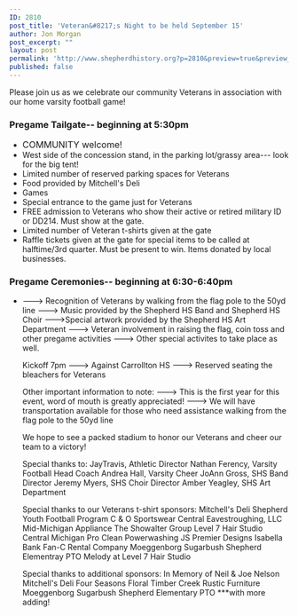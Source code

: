 ```yaml
---
ID: 2810
post_title: 'Veteran&#8217;s Night to be held September 15'
author: Jon Morgan
post_excerpt: ""
layout: post
permalink: 'http://www.shepherdhistory.org?p=2810&preview=true&preview_id=2810'
published: false
---
```

Please join us as we celebrate our community Veterans in association with our home varsity football game!
<h3>Pregame Tailgate-- beginning at 5:30pm</h3>
<ul>
 	<li><span style="font-size: 16px;">COMMUNITY welcome!</span></li>
 	<li>West side of the concession stand, in the parking lot/grassy area--- look for the big tent!</li>
 	<li>Limited number of reserved parking spaces for Veterans</li>
 	<li>Food provided by Mitchell's Deli</li>
 	<li>Games</li>
 	<li>Special entrance to the game just for Veterans</li>
 	<li>FREE admission to Veterans who show their active or retired military ID or DD214. Must show at the gate.</li>
 	<li>Limited number of Veteran t-shirts given at the gate</li>
 	<li>Raffle tickets given at the gate for special items to be called at halftime/3rd quarter. Must be present to win. Items donated by local businesses.</li>
</ul>
<h3>Pregame Ceremonies-- beginning at 6:30-6:40pm</h3>
<ul>
 	<li>
---&gt; Recognition of Veterans by walking from the flag pole to the 50yd line
---&gt; Music provided by the Shepherd HS Band and Shepherd HS Choir
---&gt;Special artwork provided by the Shepherd HS Art Department
---&gt; Veteran involvement in raising the flag, coin toss and other pregame activities
---&gt; Other special activites to take place as well.

Kickoff 7pm
---&gt; Against Carrollton HS
---&gt; Reserved seating the bleachers for Veterans

Other important information to note:
---&gt; This is the first year for this event, word of mouth is greatly appreciated!
---&gt; We will have transportation available for those who need assistance walking from the flag pole to the 50yd line

We hope to see a packed stadium to honor our Veterans and cheer our team to a victory!

Special thanks to:
JayTravis, Athletic Director
Nathan Ferency, Varsity Football Head Coach
Andrea Hall, Varsity Cheer
JoAnn Gross, SHS Band Director
Jeremy Myers, SHS Choir Director
Amber Yeagley, SHS Art Department

Special thanks to our Veterans t-shirt sponsors:
Mitchell's Deli
Shepherd Youth Football Program
C &amp; O Sportswear
Central Eavestroughing, LLC
Mid-Michigan Appliance
The Showalter Group
Level 7 Hair Studio
Central Michigan Pro Clean Powerwashing
JS Premier Designs
Isabella Bank
Fan-C Rental Company
Moeggenborg Sugarbush
Shepherd Elementray PTO
Melody at Level 7 Hair Studio

Special thanks to additional sponsors:
In Memory of Neil &amp; Joe Nelson
Mitchell's Deli
Four Seasons Floral
Timber Creek Rustic Furniture
Moeggenborg Sugarbush
Shepherd Elementary PTO
***with more adding!</li>
</ul>